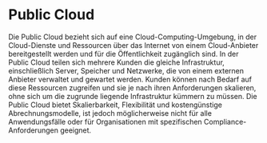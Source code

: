 # Public Cloud

Die Public Cloud bezieht sich auf eine Cloud-Computing-Umgebung, in der Cloud-Dienste und Ressourcen über das Internet von einem Cloud-Anbieter bereitgestellt werden und für die Öffentlichkeit zugänglich sind. In der Public Cloud teilen sich mehrere Kunden die gleiche Infrastruktur, einschließlich Server, Speicher und Netzwerke, die von einem externen Anbieter verwaltet und gewartet werden. Kunden können nach Bedarf auf diese Ressourcen zugreifen und sie je nach ihren Anforderungen skalieren, ohne sich um die zugrunde liegende Infrastruktur kümmern zu müssen. Die Public Cloud bietet Skalierbarkeit, Flexibilität und kostengünstige Abrechnungsmodelle, ist jedoch möglicherweise nicht für alle Anwendungsfälle oder für Organisationen mit spezifischen Compliance-Anforderungen geeignet.